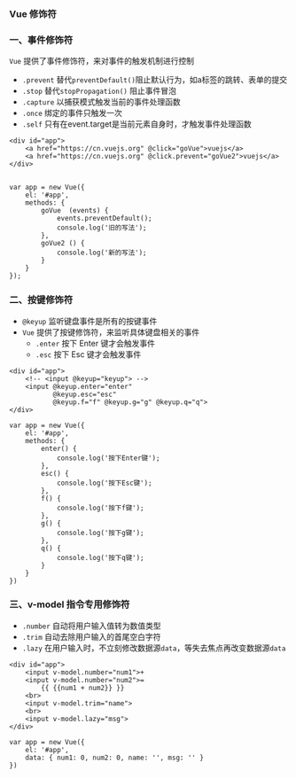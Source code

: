 ### Vue 修饰符
### 一、事件修饰符
`Vue` 提供了事件修饰符，来对事件的触发机制进行控制

* `.prevent`  替代`preventDefault()`阻止默认行为，如a标签的跳转、表单的提交
* `.stop`     替代`stopPropagation()` 阻止事件冒泡
* `.capture`   以捕获模式触发当前的事件处理函数
* `.once`   绑定的事件只触发一次
* `.self`   只有在event.target是当前元素自身时，才触发事件处理函数

```
<div id="app">
    <a href="https://cn.vuejs.org" @click="goVue">vuejs</a>
    <a href="https://cn.vuejs.org" @click.prevent="goVue2">vuejs</a>
</div>


var app = new Vue({
    el: '#app',
    methods: {      
        goVue  (events) {
            events.preventDefault();
            console.log('旧的写法');
        },
        goVue2 () {
            console.log('新的写法');
        }
    }
});
```



### 二、按键修饰符
* `@keyup` 监听键盘事件是所有的按键事件
* `Vue` 提供了按键修饰符，来监听具体键盘相关的事件
  * `.enter`  按下 Enter 键才会触发事件
  * `.esc`  按下 Esc 键才会触发事件

```
<div id="app">
    <!-- <input @keyup="keyup"> -->
    <input @keyup.enter="enter" 
           @keyup.esc="esc" 
           @keyup.f="f" @keyup.g="g" @keyup.q="q">
</div>

var app = new Vue({
    el: '#app',
    methods: {
        enter() {
            console.log('按下Enter键');
        },
        esc() {
            console.log('按下Esc键');
        },
        f() {
            console.log('按下f键');
        },
        g() {
            console.log('按下g键');
        },
        q() {
            console.log('按下q键');
        }
    }
})
```
 
 
 

### 三、v-model 指令专用修饰符
* `.number` 自动将用户输入值转为数值类型
* `.trim` 自动去除用户输入的首尾空白字符
* `.lazy` 在用户输入时，不立刻修改数据源`data`，等失去焦点再改变数据源`data`

```
<div id="app">
    <input v-model.number="num1">+
    <input v-model.number="num2">=
        {{ {{num1 + num2}} }}
    <br>
    <input v-model.trim="name">
    <br>
    <input v-model.lazy="msg">
</div>

var app = new Vue({
    el: '#app',
    data: { num1: 0, num2: 0, name: '', msg: '' }
})
```